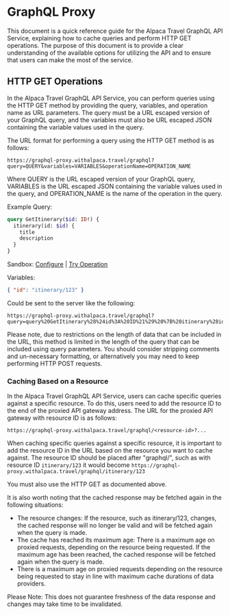 # GraphQL Proxy

This document is a quick reference guide for the Alpaca Travel GraphQL API
Service, explaining how to cache queries and perform HTTP GET operations. The
purpose of this document is to provide a clear understanding of the available
options for utilizing the API and to ensure that users can make the most of the
service.

## HTTP GET Operations

In the Alpaca Travel GraphQL API Service, you can perform queries using the HTTP
GET method by providing the query, variables, and operation name as URL
parameters. The query must be a URL escaped version of your GraphQL query, and
the variables must also be URL escaped JSON containing the variable values used
in the query.

The URL format for performing a query using the HTTP GET method is as follows:

    https://graphql-proxy.withalpaca.travel/graphql?query=QUERY&variables=VARIABLES&operationName=OPERATION_NAME

Where QUERY is the URL escaped version of your GraphQL query, VARIABLES is the
URL escaped JSON containing the variable values used in the query, and
OPERATION_NAME is the name of the operation in the query.

Example Query:

```graphql
query GetItinerary($id: ID!) {
  itinerary(id: $id) {
    title
    description
  }
}
```

Sandbox: [Configure](/topics/graphql/Apollo%20Sandbox/) |
[Try Operation](https://studio.apollographql.com/sandbox/explorer?explorerURLState=N4IgJg9gxgrgtgUwHYBcQC4QEcYIE4CeABAOIIoCSKAlkvgIaEAUAJNWOkRQCICEAlEWAAdJESLUadPIwJN2nNmEEix4ojRQAbBKPVEwCAM5Q81AA40ISPUQC+ouyDtA)

Variables:

```json
{ "id": "itinerary/123" }
```

Could be sent to the server like the following:

    https://graphql-proxy.withalpaca.travel/graphql?query=query%20GetItinerary%28%24id%3A%20ID%21%29%20%7B%20itinerary%28id%3A%20%24id%29%20%7B%20title%20description%20%7D%20%7D&variables=%7B%20%22id%22%3A%20%22itinerary%2F123%22%20%7D&operationName=GetItinerary

Please note, due to restrictions on the length of data that can be included in
the URL, this method is limited in the length of the query that can be included
using query parameters. You should consider stripping comments and un-necessary
formatting, or alternatively you may need to keep performing HTTP POST requests.

### Caching Based on a Resource

In the Alpaca Travel GraphQL API Service, users can cache specific queries
against a specific resource. To do this, users need to add the resource ID to
the end of the proxied API gateway address. The URL for the proxied API gateway
with resource ID is as follows:

    https://graphql-proxy.withalpaca.travel/graphql/<resource-id>?...

When caching specific queries against a specific resource, it is important to
add the resource ID in the URL based on the resource you want to cache against.
The resource ID should be placed after "graphql/", such as with resource ID
`itinerary/123` it would become
`https://graphql-proxy.withalpaca.travel/graphql/itinerary/123`

You must also use the HTTP GET as documented above.

It is also worth noting that the cached response may be fetched again in the
following situations:

- The resource changes: If the resource, such as itinerary/123, changes, the
  cached response will no longer be valid and will be fetched again when the
  query is made.
- The cache has reached its maximum age: There is a maximum age on proxied
  requests, depending on the resource being requested. If the maximum age has
  been reached, the cached response will be fetched again when the query is
  made.
- There is a maximum age on proxied requests depending on the resource being
  requested to stay in line with maximum cache durations of data providers.

Please Note: This does not guarantee freshness of the data response and changes
may take time to be invalidated.
